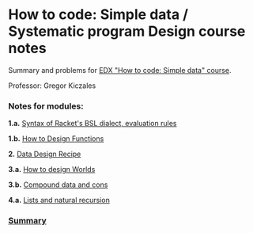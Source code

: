 # How to code: Simple data / Systematic program Design course notes

Summary and problems for [EDX "How to code: Simple data" course](https://www.edx.org/course/how-code-simple-data-ubcx-htc1x).

Professor: Gregor Kiczales

### Notes for modules:
__1.a.__ [Syntax of Racket's BSL dialect, evaluation rules](notes/module_01a.md)

__1.b.__ [How to Design Functions](notes/module_01b.md)

__2.__ [Data Design Recipe](notes/module_02.md)

__3.a.__ [How to design Worlds](notes/module_03a.md)

__3.b.__ [Compound data and cons](notes/module_03b.md)

__4.a.__ [Lists and natural recursion](notes/module_04a.md)


### [Summary](notes/summary.md)
